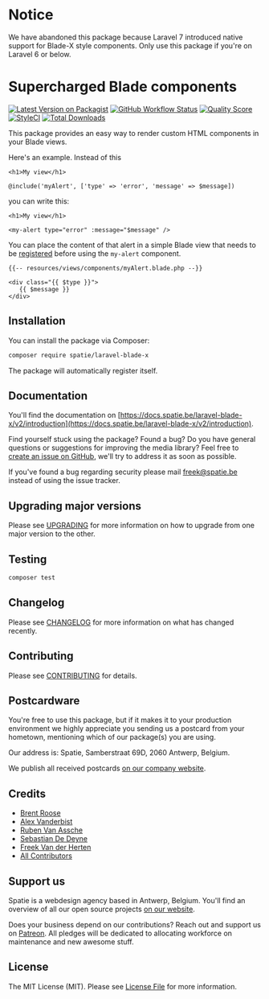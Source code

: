 # Notice

We have abandoned this package because Laravel 7 introduced native support for Blade-X style components. Only use this package if you're on Laravel 6 or below.

# Supercharged Blade components

[![Latest Version on Packagist](https://img.shields.io/packagist/v/spatie/laravel-blade-x.svg?style=flat-square)](https://packagist.org/packages/spatie/laravel-blade-x)
[![GitHub Workflow Status](https://img.shields.io/github/workflow/status/spatie/laravel-blade-x/run-tests?label=tests)](https://github.com/spatie/laravel-blade-x/actions?query=workflow%3Arun-tests+branch%3Amaster)
[![Quality Score](https://img.shields.io/scrutinizer/g/spatie/laravel-blade-x.svg?style=flat-square)](https://scrutinizer-ci.com/g/spatie/laravel-blade-x)
[![StyleCI](https://github.styleci.io/repos/150733020/shield?branch=master)](https://github.styleci.io/repos/150733020)
[![Total Downloads](https://img.shields.io/packagist/dt/spatie/laravel-blade-x.svg?style=flat-square)](https://packagist.org/packages/spatie/laravel-blade-x)

This package provides an easy way to render custom HTML components in your Blade views.

Here's an example. Instead of this

```blade
<h1>My view</h1>

@include('myAlert', ['type' => 'error', 'message' => $message])
```

you can write this:

```blade
<h1>My view</h1>

<my-alert type="error" :message="$message" />
```

You can place the content of that alert in a simple Blade view that needs to be [registered](https://docs.spatie.be/laravel-blade-x/v2/basic-usage/writing-your-first-component) before using the `my-alert` component.

```blade
{{-- resources/views/components/myAlert.blade.php --}}

<div class="{{ $type }}">
   {{ $message }}
</div>
```

## Installation

You can install the package via Composer:

```bash
composer require spatie/laravel-blade-x
```

The package will automatically register itself.

## Documentation

You'll find the documentation on [https://docs.spatie.be/laravel-blade-x/v2/introduction](https://docs.spatie.be/laravel-blade-x/v2/introduction).

Find yourself stuck using the package? Found a bug? Do you have general questions or suggestions for improving the media library? Feel free to [create an issue on GitHub](https://github.com/spatie/laravel-blade-x/issues), we'll try to address it as soon as possible.

If you've found a bug regarding security please mail [freek@spatie.be](mailto:freek@spatie.be) instead of using the issue tracker.

## Upgrading major versions

Please see [UPGRADING](UPGRADING.md) for more information on how to upgrade from one major version to the other.

## Testing

``` bash
composer test
```

## Changelog

Please see [CHANGELOG](CHANGELOG.md) for more information on what has changed recently.

## Contributing

Please see [CONTRIBUTING](CONTRIBUTING.md) for details.

## Postcardware

You're free to use this package, but if it makes it to your production environment we highly appreciate you sending us a postcard from your hometown, mentioning which of our package(s) you are using.

Our address is: Spatie, Samberstraat 69D, 2060 Antwerp, Belgium.

We publish all received postcards [on our company website](https://spatie.be/en/opensource/postcards).

## Credits

- [Brent Roose](https://github.com/brendt)
- [Alex Vanderbist](https://github.com/alexvanderbist)
- [Ruben Van Assche](https://github.com/rubenvanassche)
- [Sebastian De Deyne](https://github.com/sebdedeyne)
- [Freek Van der Herten](https://github.com/freekmurze)
- [All Contributors](../../contributors)

## Support us

Spatie is a webdesign agency based in Antwerp, Belgium. You'll find an overview of all our open source projects [on our website](https://spatie.be/opensource).

Does your business depend on our contributions? Reach out and support us on [Patreon](https://www.patreon.com/spatie).
All pledges will be dedicated to allocating workforce on maintenance and new awesome stuff.

## License

The MIT License (MIT). Please see [License File](LICENSE.md) for more information.
